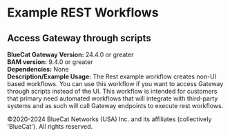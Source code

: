 # **Example REST Workflows**
## Access Gateway through scripts

**BlueCat Gateway Version:** 24.4.0 or greater <br/>
**BAM version:** 9.4.0 or greater <br/>
**Dependencies:** None <br/>
**Description/Example Usage:** The Rest example workflow creates non-UI based workflows. You can use this workflow if you want to access Gateway through scripts instead of the UI. This workflow is intended for customers that primary need automated workflows that will integrate with third-party systems and as such will call Gateway endpoints to execute rest workflows.

©2020-2024 BlueCat Networks (USA) Inc. and its affiliates (collectively 'BlueCat'). All rights reserved.
